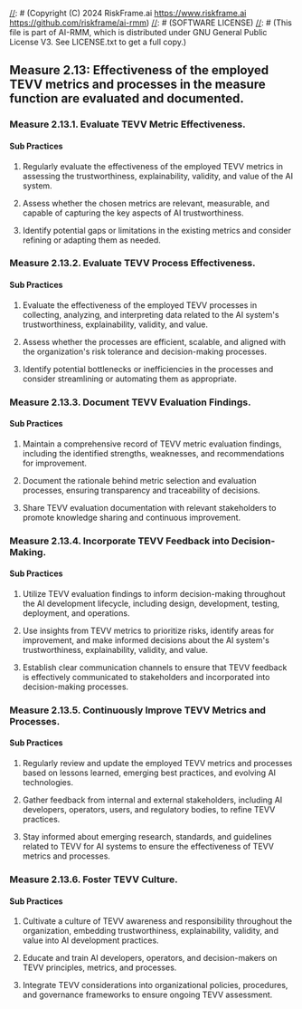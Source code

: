[//]: # (COPYRIGHT)
[//]: # (RiskFrame.ai - AI Risk Management and Resilience Framework)
[//]: # (Copyright (C) 2024 RiskFrame.ai https://www.riskframe.ai https://github.com/riskframe/ai-rmm)
[//]: # (SOFTWARE LICENSE)
[//]: # (This file is part of AI-RMM, which is distributed under GNU General Public License V3. See LICENSE.txt to get a full copy.)
    
## Measure 2.13: Effectiveness of the employed TEVV metrics and processes in the measure function are evaluated and documented.

### Measure 2.13.1. Evaluate TEVV Metric Effectiveness.

#### Sub Practices

1. Regularly evaluate the effectiveness of the employed TEVV metrics in assessing the trustworthiness, explainability, validity, and value of the AI system.

2. Assess whether the chosen metrics are relevant, measurable, and capable of capturing the key aspects of AI trustworthiness.

3. Identify potential gaps or limitations in the existing metrics and consider refining or adapting them as needed.

### Measure 2.13.2. Evaluate TEVV Process Effectiveness.

#### Sub Practices

1. Evaluate the effectiveness of the employed TEVV processes in collecting, analyzing, and interpreting data related to the AI system's trustworthiness, explainability, validity, and value.

2. Assess whether the processes are efficient, scalable, and aligned with the organization's risk tolerance and decision-making processes.

3. Identify potential bottlenecks or inefficiencies in the processes and consider streamlining or automating them as appropriate.

### Measure 2.13.3. Document TEVV Evaluation Findings.

#### Sub Practices

1. Maintain a comprehensive record of TEVV metric evaluation findings, including the identified strengths, weaknesses, and recommendations for improvement.

2. Document the rationale behind metric selection and evaluation processes, ensuring transparency and traceability of decisions.

3. Share TEVV evaluation documentation with relevant stakeholders to promote knowledge sharing and continuous improvement.

### Measure 2.13.4. Incorporate TEVV Feedback into Decision-Making.

#### Sub Practices

1. Utilize TEVV evaluation findings to inform decision-making throughout the AI development lifecycle, including design, development, testing, deployment, and operations.

2. Use insights from TEVV metrics to prioritize risks, identify areas for improvement, and make informed decisions about the AI system's trustworthiness, explainability, validity, and value.

3. Establish clear communication channels to ensure that TEVV feedback is effectively communicated to stakeholders and incorporated into decision-making processes.

### Measure 2.13.5. Continuously Improve TEVV Metrics and Processes.

#### Sub Practices

1. Regularly review and update the employed TEVV metrics and processes based on lessons learned, emerging best practices, and evolving AI technologies.

2. Gather feedback from internal and external stakeholders, including AI developers, operators, users, and regulatory bodies, to refine TEVV practices.

3. Stay informed about emerging research, standards, and guidelines related to TEVV for AI systems to ensure the effectiveness of TEVV metrics and processes.

### Measure 2.13.6. Foster TEVV Culture.

#### Sub Practices

1. Cultivate a culture of TEVV awareness and responsibility throughout the organization, embedding trustworthiness, explainability, validity, and value into AI development practices.

2. Educate and train AI developers, operators, and decision-makers on TEVV principles, metrics, and processes.

3. Integrate TEVV considerations into organizational policies, procedures, and governance frameworks to ensure ongoing TEVV assessment.

